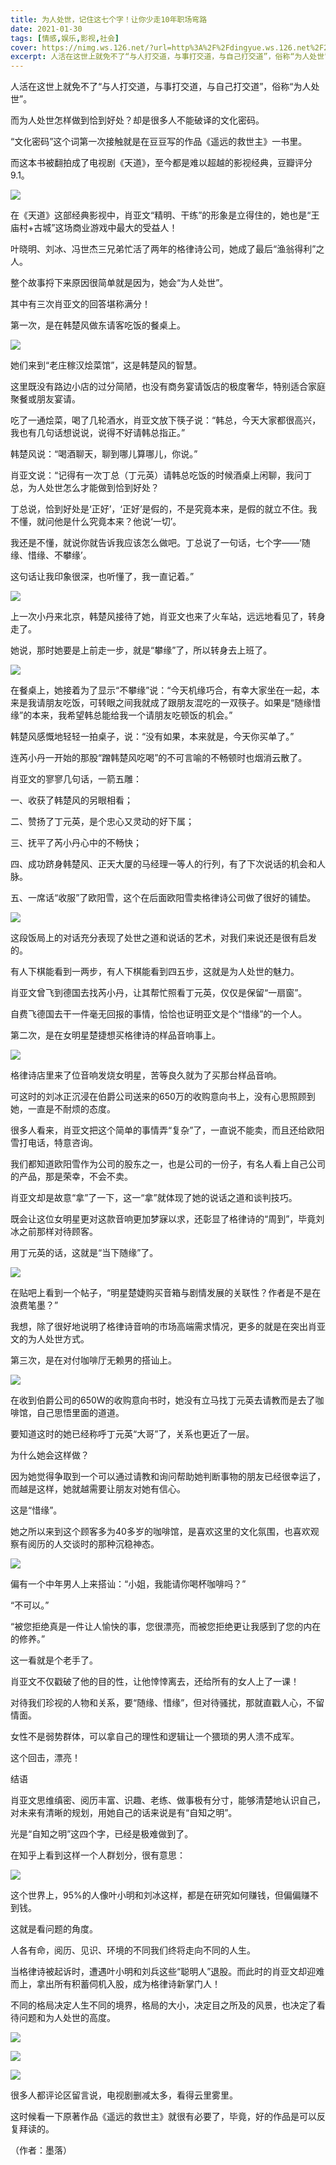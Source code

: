 ```yaml
---
title: 为人处世，记住这七个字！让你少走10年职场弯路
date: 2021-01-30
tags: [情感,娱乐,影视,社会]
cover: https://nimg.ws.126.net/?url=http%3A%2F%2Fdingyue.ws.126.net%2F2021%2F0130%2F11a800cdj00qnqkvz000jc000f3009ig.jpg&thumbnail=650x2147483647&quality=80&type=jpg
excerpt: 人活在这世上就免不了“与人打交道，与事打交道，与自己打交道”，俗称“为人处世”。而为人处世怎样做到恰到好处？却是很多人不能破译的文化密码。“文化密码”这个词第一次接触就是在豆豆写的作品《遥远的救世主》一书里。而这本书被翻拍成了电
---
```

人活在这世上就免不了“与人打交道，与事打交道，与自己打交道”，俗称“为人处世”。

而为人处世怎样做到恰到好处？却是很多人不能破译的文化密码。

“文化密码”这个词第一次接触就是在豆豆写的作品《遥远的救世主》一书里。

而这本书被翻拍成了电视剧《天道》，至今都是难以超越的影视经典，豆瓣评分9.1。

![](https://nimg.ws.126.net/?url=http%3A%2F%2Fdingyue.ws.126.net%2F2021%2F0130%2F11a800cdj00qnqkvz000jc000f3009ig.jpg&thumbnail=650x2147483647&quality=80&type=jpg)  

在《天道》这部经典影视中，肖亚文“精明、干练”的形象是立得住的，她也是“王庙村+古城”这场商业游戏中最大的受益人！

叶晓明、刘冰、冯世杰三兄弟忙活了两年的格律诗公司，她成了最后“渔翁得利”之人。

整个故事捋下来原因很简单就是因为，她会“为人处世”。

其中有三次肖亚文的回答堪称满分！

第一次，是在韩楚风做东请客吃饭的餐桌上。

![](https://nimg.ws.126.net/?url=http%3A%2F%2Fdingyue.ws.126.net%2F2021%2F0130%2Fa88b8218j00qnqkw0000hc000dn007pg.jpg&thumbnail=650x2147483647&quality=80&type=jpg)  

她们来到“老庄稼汉烩菜馆”，这是韩楚风的智慧。

这里既没有路边小店的过分简陋，也没有商务宴请饭店的极度奢华，特别适合家庭聚餐或朋友宴请。

吃了一通烩菜，喝了几轮酒水，肖亚文放下筷子说：“韩总，今天大家都很高兴，我也有几句话想说说，说得不好请韩总指正。”

韩楚风说：“喝酒聊天，聊到哪儿算哪儿，你说。”

肖亚文说：“记得有一次丁总（丁元英）请韩总吃饭的时候酒桌上闲聊，我问丁总，为人处世怎么才能做到恰到好处？

丁总说，恰到好处是‘正好’，‘正好’是假的，不是究竟本来，是假的就立不住。我不懂，就问他是什么究竟本来？他说‘一切’。

我还是不懂，就说你就告诉我应该怎么做吧。丁总说了一句话，七个字——‘随缘、惜缘、不攀缘’。

这句话让我印象很深，也听懂了，我一直记着。”

![](https://nimg.ws.126.net/?url=http%3A%2F%2Fdingyue.ws.126.net%2F2021%2F0130%2Fc009a268j00qnqkw00012c000e4009vg.jpg&thumbnail=650x2147483647&quality=80&type=jpg)  

上一次小丹来北京，韩楚风接待了她，肖亚文也来了火车站，远远地看见了，转身走了。

她说，那时她要是上前走一步，就是“攀缘”了，所以转身去上班了。

![](https://nimg.ws.126.net/?url=http%3A%2F%2Fdingyue.ws.126.net%2F2021%2F0130%2F3fbcbb06p00qnqkw100b4c000hs009yg.png&thumbnail=650x2147483647&quality=80&type=jpg)  

在餐桌上，她接着为了显示“不攀缘”说：“今天机缘巧合，有幸大家坐在一起，本来是我请朋友吃饭，可转眼之间我就成了跟朋友混吃的一双筷子。如果是“随缘惜缘”的本来，我希望韩总能给我一个请朋友吃顿饭的机会。”

韩楚风感慨地轻轻一拍桌子，说：“没有如果，本来就是，今天你买单了。”

连芮小丹一开始的那股“蹭韩楚风吃喝”的不可言喻的不畅顿时也烟消云散了。

肖亚文的寥寥几句话，一箭五雕：

一、收获了韩楚风的另眼相看；

二、赞扬了丁元英，是个忠心又灵动的好下属；

三、抚平了芮小丹心中的不畅快；

四、成功跻身韩楚风、正天大厦的马经理一等人的行列，有了下次说话的机会和人脉。

五、一席话“收服”了欧阳雪，这个在后面欧阳雪卖格律诗公司做了很好的铺垫。

![](https://nimg.ws.126.net/?url=http%3A%2F%2Fdingyue.ws.126.net%2F2021%2F0130%2Fad62eaa3j00qnqkw2000jc000ga0099g.jpg&thumbnail=650x2147483647&quality=80&type=jpg)  

这段饭局上的对话充分表现了处世之道和说话的艺术，对我们来说还是很有启发的。

有人下棋能看到一两步，有人下棋能看到四五步，这就是为人处世的魅力。

肖亚文曾飞到德国去找芮小丹，让其帮忙照看丁元英，仅仅是保留“一扇窗”。

自费飞德国去干一件毫无回报的事情，恰恰也证明亚文是个“惜缘”的一个人。

第二次，是在女明星楚捷想买格律诗的样品音响事上。

![](https://nimg.ws.126.net/?url=http%3A%2F%2Fdingyue.ws.126.net%2F2021%2F0130%2F66385d12j00qnqkw2000bc000bg006bg.jpg&thumbnail=650x2147483647&quality=80&type=jpg)  

格律诗店里来了位音响发烧女明星，苦等良久就为了买那台样品音响。

可这时的刘冰正沉浸在伯爵公司送来的650万的收购意向书上，没有心思照顾到她，一直是不耐烦的态度。

很多人看来，肖亚文把这个简单的事情弄“复杂”了，一直说不能卖，而且还给欧阳雪打电话，特意咨询。

我们都知道欧阳雪作为公司的股东之一，也是公司的一份子，有名人看上自己公司的产品，那是荣幸，不会不卖。

肖亚文却是故意“拿”了一下，这一“拿”就体现了她的说话之道和谈判技巧。

既会让这位女明星更对这款音响更加梦寐以求，还彰显了格律诗的“周到”，毕竟刘冰之前那样对待顾客。

用丁元英的话，这就是“当下随缘”了。

![](https://nimg.ws.126.net/?url=http%3A%2F%2Fdingyue.ws.126.net%2F2021%2F0130%2F9570a339j00qnqkw2000bc000bi005kg.jpg&thumbnail=650x2147483647&quality=80&type=jpg)  

在贴吧上看到一个帖子，“明星楚婕购买音箱与剧情发展的关联性？作者是不是在浪费笔墨？”

我想，除了很好地说明了格律诗音响的市场高端需求情况，更多的就是在突出肖亚文的为人处世方式。

第三次，是在对付咖啡厅无赖男的搭讪上。

![](https://nimg.ws.126.net/?url=http%3A%2F%2Fdingyue.ws.126.net%2F2021%2F0130%2Fb131e632j00qnqkw3000cc0009o006xg.jpg&thumbnail=650x2147483647&quality=80&type=jpg)  

在收到伯爵公司的650W的收购意向书时，她没有立马找丁元英去请教而是去了咖啡馆，自己思悟里面的道道。

要知道这时的她已经称呼丁元英“大哥”了，关系也更近了一层。

为什么她会这样做？

因为她觉得争取到一个可以通过请教和询问帮助她判断事物的朋友已经很幸运了，而越是这样，她就越需要让朋友对她有信心。

这是“惜缘”。

她之所以来到这个顾客多为40多岁的咖啡馆，是喜欢这里的文化氛围，也喜欢观察有阅历的人交谈时的那种沉稳神态。

![](https://nimg.ws.126.net/?url=http%3A%2F%2Fdingyue.ws.126.net%2F2021%2F0130%2F70be2db0j00qnqkw30025c000hs00uag.jpg&thumbnail=650x2147483647&quality=80&type=jpg)  

偏有一个中年男人上来搭讪：“小姐，我能请你喝杯咖啡吗？”

“不可以。”

“被您拒绝真是一件让人愉快的事，您很漂亮，而被您拒绝更让我感到了您的内在的修养。”

这一看就是个老手了。

肖亚文不仅戳破了他的目的性，让他悻悻离去，还给所有的女人上了一课！

对待我们珍视的人物和关系，要“随缘、惜缘”，但对待骚扰，那就直戳人心，不留情面。

女性不是弱势群体，可以拿自己的理性和逻辑让一个猥琐的男人溃不成军。

这个回击，漂亮！

结语

肖亚文思维缜密、阅历丰富、识趣、老练、做事极有分寸，能够清楚地认识自己，对未来有清晰的规划，用她自己的话来说是有“自知之明”。

光是“自知之明”这四个字，已经是极难做到了。

在知乎上看到这样一个人群划分，很有意思：

![](https://nimg.ws.126.net/?url=http%3A%2F%2Fdingyue.ws.126.net%2F2021%2F0130%2F2c94d790p00qnqkw4002pc000hs00g0g.png&thumbnail=650x2147483647&quality=80&type=jpg)  

这个世界上，95%的人像叶小明和刘冰这样，都是在研究如何赚钱，但偏偏赚不到钱。

这就是看问题的角度。

人各有命，阅历、见识、环境的不同我们终将走向不同的人生。

当格律诗被起诉时，遭遇叶小明和刘兵这些“聪明人”退股。而此时的肖亚文却迎难而上，拿出所有积蓄伺机入股，成为格律诗新掌门人！

不同的格局决定人生不同的境界，格局的大小，决定目之所及的风景，也决定了看待问题和为人处世的高度。

![](https://nimg.ws.126.net/?url=http%3A%2F%2Fdingyue.ws.126.net%2F2021%2F0130%2F1b6b1baep00qnqkw40017c000hs002eg.png&thumbnail=650x2147483647&quality=80&type=jpg)  

![](https://nimg.ws.126.net/?url=http%3A%2F%2Fdingyue.ws.126.net%2F2021%2F0130%2F86af71fbp00qnqkw50055c000hs006ag.png&thumbnail=650x2147483647&quality=80&type=jpg)  

![](https://nimg.ws.126.net/?url=http%3A%2F%2Fdingyue.ws.126.net%2F2021%2F0130%2F201cf8e4p00qnqkw5001uc000hs002sg.png&thumbnail=650x2147483647&quality=80&type=jpg)  

很多人都评论区留言说，电视剧删减太多，看得云里雾里。

这时候看一下原著作品《遥远的救世主》就很有必要了，毕竟，好的作品是可以反复拜读的。

（作者：墨落）

